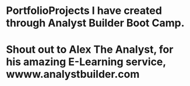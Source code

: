 # PortfolioProjects I have created through Analyst Builder Boot Camp.
# Shout out to Alex The Analyst, for his amazing E-Learning service, wwww.analystbuilder.com
